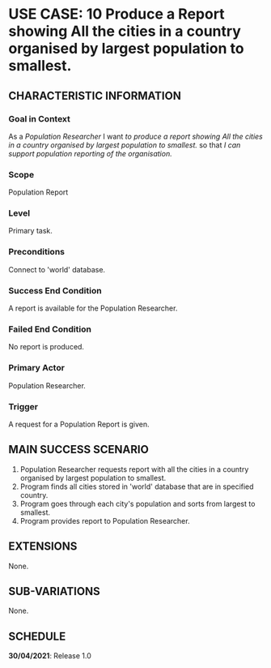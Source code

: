 # USE CASE: 10 Produce a Report showing All the cities in a country organised by largest population to smallest.

## CHARACTERISTIC INFORMATION

### Goal in Context

As a *Population  Researcher* I want *to produce a report showing All the cities in a country organised by largest population to smallest.* so that *I can support population reporting of the organisation.*

### Scope

Population Report

### Level

Primary task.

### Preconditions

Connect to 'world' database.

### Success End Condition

A report is available for the Population Researcher.

### Failed End Condition

No report is produced.

### Primary Actor

Population Researcher.

### Trigger

A request for a Population Report is given.

## MAIN SUCCESS SCENARIO

1. Population Researcher requests report with all the cities in a country organised by largest population to smallest.
2. Program finds all cities stored in 'world' database that are in specified country.
3. Program goes through each city's population and sorts from largest to smallest.
4. Program provides report to Population Researcher.

## EXTENSIONS

None.

## SUB-VARIATIONS

None.

## SCHEDULE

**30/04/2021**: Release 1.0